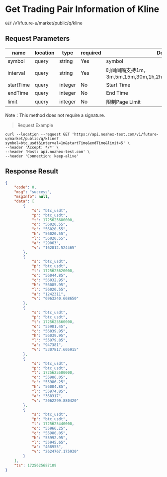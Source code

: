 # Get Trading Pair Information of Kline

`GET` /v1/future-u/market/public/q/kline

## Request Parameters

| name      | location  | type    | required | Description                                                         |
| --------- | ----- | ------- | ---- | ------------------------------------------------------------ |
| symbol    | query | string  | Yes   | symbol                                                       |
| interval  | query | string  | Yes   | 时间间隔支持1m，3m,5m,15m,30m,1h,2h,4h,6h,8h,12h,1d,2d,3d,1w,1M |
| startTime | query | integer | No   | Start Time                                                     |
| endTime   | query | integer | No   | End Time                                                     |
| limit     | query | integer | No   | 限制Page Limit                                                     |


Note：This method does not require a signature.

> Request Example

```shell
curl --location --request GET 'https://api.noahex-test.com/v1/future-u/market/public/q/kline?symbol=btc_usdt&interval=1m&startTime&endTime&limit=5' \
--header 'Accept: */*' \
--header 'Host: api.noahex-test.com' \
--header 'Connection: keep-alive'
```

## Response Result

```json
{
    "code": 0,
    "msg": "success",
    "msgInfo": null,
    "data": [
        {
            "s": "btc_usdt",
            "p": "btc_usdt",
            "t": 1725625680000,
            "o": "56020.55",
            "c": "56020.55",
            "h": "56020.55",
            "l": "56020.55",
            "a": "29063",
            "v": "162812.524465"
        },
        {
            "s": "btc_usdt",
            "p": "btc_usdt",
            "t": 1725625620000,
            "o": "56044.85",
            "c": "56032.95",
            "h": "56085.95",
            "l": "56020.55",
            "a": "1242311",
            "v": "6963240.668650"
        },
        {
            "s": "btc_usdt",
            "p": "btc_usdt",
            "t": 1725625560000,
            "o": "55981.45",
            "c": "56039.95",
            "h": "56039.95",
            "l": "55979.85",
            "a": "947381",
            "v": "5307817.605915"
        },
        {
            "s": "btc_usdt",
            "p": "btc_usdt",
            "t": 1725625500000,
            "o": "55986.05",
            "c": "55986.25",
            "h": "56004.85",
            "l": "55974.85",
            "a": "368317",
            "v": "2062299.880420"
        },
        {
            "s": "btc_usdt",
            "p": "btc_usdt",
            "t": 1725625440000,
            "o": "55966.25",
            "c": "55986.05",
            "h": "55992.95",
            "l": "55945.65",
            "a": "468955",
            "v": "2624767.175930"
        }
    ],
    "ts": 1725625687109
}
```

